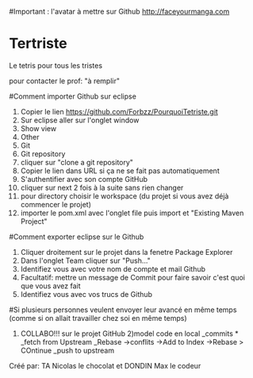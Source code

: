#Important : l'avatar à mettre sur Github
http://faceyourmanga.com

# Tertriste
Le tetris pour tous les tristes

pour contacter le prof: "à remplir"

#Comment importer Github sur eclipse
1) Copier le lien https://github.com/Forbzz/PourquoiTetriste.git
2) Sur eclipse aller sur l'onglet window 
3) Show view 
4) Other 
5) Git 
6) Git repository 
7) cliquer sur "clone a git repository" 
8) Copier le lien dans URL si ça ne se fait pas automatiquement 
9) S'authentifier avec son compte GitHub  
10) cliquer sur next 2 fois à la suite sans rien changer 
11) pour directory choisir le workspace (du projet si vous avez déjà commencer le projet) 
12) importer le pom.xml avec l'onglet file puis import et "Existing Maven Project"

#Comment exporter eclipse sur le Github
1) Cliquer droitement sur le projet dans la fenetre Package Explorer
2) Dans l'onglet Team cliquer sur "Push..."
3) Identifiez vous avec votre nom de compte et mail Github
4) Facultatif: mettre un message de Commit pour faire savoir c'est quoi que vous avez fait
5) Identifiez vous avec vos trucs de Github

#Si plusieurs personnes veulent envoyer leur avancé en même temps (comme si on allait travailler chez soi en même temps)
1) COLLABO!!!
  sur le projet GitHub
2)model code en local
  _commits *
  _fetch from Upstream
  _Rebase
    ->conflits
      ->Add to Index
      ->Rebase > COntinue
_push to upstream

Créé par:
TA Nicolas le chocolat
et 
DONDIN Max le codeur
